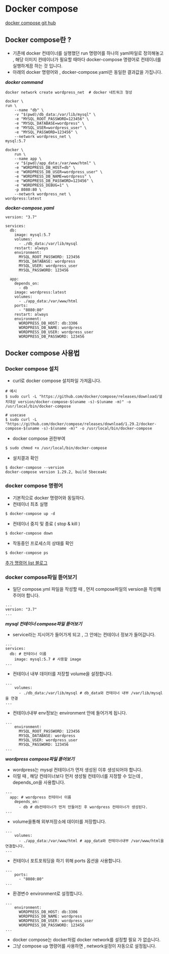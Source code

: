 # Docker compose 
[docker compose git hub](https://github.com/docker/compose/releases/tag/v2.6.1)
## Docker compose란 ?
- 기존에 docker 컨테이너를 실행했던 run 명령어를 하나의 yaml파일로 정의해놓고 , 해당 이미지 컨테이너가 필요할 때마다 docker-compose 명령어로 컨테이너를 실행하게끔 하는 것 입니다.
- 아래의 docker 명령어와 , docker-compose.yaml은 동일한 결과값을 가집니다.

***docker command***
```
docker network create wordpress_net  # docker 네트워크 형성

docker \
run \
    --name "db" \
    -v "$(pwd)/db_data:/var/lib/mysql" \
    -e "MYSQL_ROOT_PASSWORD=123456" \
    -e "MYSQL_DATABASE=wordpress" \
    -e "MYSQL_USER=wordpress_user" \
    -e "MYSQL_PASSWORD=123456" \
    --network wordpress_net \
mysql:5.7

docker \
    run \
    --name app \
    -v "$(pwd)/app_data:/var/www/html" \
    -e "WORDPRESS_DB_HOST=db" \
    -e "WORDPRESS_DB_USER=wordpress_user" \
    -e "WORDPRESS_DB_NAME=wordpress" \
    -e "WORDPRESS_DB_PASSWORD=123456" \
    -e "WORDPRESS_DEBUG=1" \
    -p 8080:80 \
    --network wordpress_net \
wordpress:latest
```
***docker-compose.yaml***
```
version: "3.7"

services:
  db:
    image: mysql:5.7
    volumes:
      - ./db_data:/var/lib/mysql
    restart: always
    environment:
      MYSQL_ROOT_PASSWORD: 123456
      MYSQL_DATABASE: wordpress
      MYSQL_USER: wordpress_user
      MYSQL_PASSWORD: 123456
  
  app:
    depends_on: 
      - db
    image: wordpress:latest
    volumes:
      - ./app_data:/var/www/html
    ports:
      - "8080:80"
    restart: always
    environment:
      WORDPRESS_DB_HOST: db:3306
      WORDPRESS_DB_NAME: wordpress
      WORDPRESS_DB_USER: wordpress_user
      WORDPRESS_DB_PASSWORD: 123456
```
## Docker compose 사용법
### Docker compose 설치
- curl로 docker compose 설치파일 가져옵니다.
```
# 예시
$ sudo curl -L "https://github.com/docker/compose/releases/download/설치대상 version/docker-compose-$(uname -s)-$(uname -m)" -o /usr/local/bin/docker-compose

# usecase
$ sudo curl -L "https://github.com/docker/compose/releases/download/1.29.2/docker-compose-$(uname -s)-$(uname -m)" -o /usr/local/bin/docker-compose
```

- docker compose 권한부여
```
$ sudo chmod +x /usr/local/bin/docker-compose
```
- 설치결과 확인 
```
$ docker-compose --version
docker-compose version 1.29.2, build 5becea4c
```
### docker compose 명령어
- 기본적으로 docker 명령어와 동일하다.
- 컨테이너 최초 실행
```
$ docker-compose up -d
```
- 컨테이너 중지 및 종료 ( stop & kill )
```
$ docker-compose down
```
- 작동중인 프로세스의 상태를 확인
```
$ docker-compose ps
```
[추가 명령어 list 블로그](https://yoonhoji.tistory.com/101)

### docker compose파일 뜯어보기
- 일단 compose.yml 파일을 작성할 때 , 먼저 compose파일의 version을 작성해주어야 합니다.
```
...
version: "3.7"
...
```
***mysql 컨테이너 compose파일 뜯어보기***
- service라는 지시어가 들어가게 되고 , 그 안에는 컨테이너 정보가 들어갑니다.
```
...
services:
  db: # 컨테이너 이름 
    image: mysql:5.7 # 사용할 image
...
```
- 컨테이너 내부 데이터를 저장할 volume을 설정합니다.
```
...
    volumes:
      - ./db_data:/var/lib/mysql # db_data와 컨테이너 내부 /var/lib/mysql을 연결
...
```
- 컨테이너내부 env정보는 environment 안에 들어가게 됩니다.
```
...
    environment:
      MYSQL_ROOT_PASSWORD: 123456
      MYSQL_DATABASE: wordpress
      MYSQL_USER: wordpress_user
      MYSQL_PASSWORD: 123456
...
```
***wordpress compose파일 뜯어보기***
- wordpress는 mysql 컨테이너가 먼저 생성된 이후 생성되어야 합니다.
- 이럴 때 , 해당 컨테이너보다 먼저 생성될 컨테이너를 지정할 수 있는데 , depends_on을 사용합니다.
```
...
  app: # wordpress 컨테이너 이름
    depends_on: 
      - db # db컨테이너가 먼저 만들어진 후 wordpress 컨테이너가 생성된다.
...
```
- volume을통해 외부저장소에 데이터를 저장합니다.
```
...
    volumes:
      - ./app_data:/var/www/html # app_data와 컨테이너내부 /var/www/html을 연결합니다.
...
```
- 컨테이너 포트포워딩을 하기 위해 ports 옵션을 사용합니다.
```
...
    ports:
      - "8080:80"
...
```
- 환경변수 environment로 설정합니다.
```
...
    environment:
      WORDPRESS_DB_HOST: db:3306
      WORDPRESS_DB_NAME: wordpress
      WORDPRESS_DB_USER: wordpress_user
      WORDPRESS_DB_PASSWORD: 123456
...
```
- docker compose는 docker처럼 docker network를 설정할 필요 가 없습니다.
- 그냥 compose up 명령어를 사용하면 , network설정이 자동으로 설정됩니다.